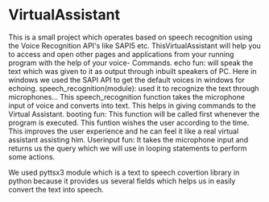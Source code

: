 # VirtualAssistant

This is a small project which operates  based on speech recognition using the Voice Recognition API's like SAPI5 etc.
ThisVirtualAssistant will help you to access and
open other pages and applications from your running program with the help of
your voice- Commands.
echo fun: will speak the text which was given to it as output  through inbuilt speakers of PC.
Here in windows we used the SAPI API to get the default voices in windows for echoing.
speech_recognition(module): used it to recognize the text through microphones...
This speech_recognition function takes the microphone input of voice and converts into text. This helps in giving commands to the Virtual Assistant.
booting fun: This function will be called first whenever the program is executed. This funtion wishes the user according to the time.
This improves the user experience and he can feel it like a real virtual assistant assisting him.
Userinput fun: It takes the microphone input and returns us the query which we will use in looping statements to perform some actions.

We used pyttsx3 module which is a text to speech covertion library in python because it provides us several fields which helps us in easily convert the text into speech.
